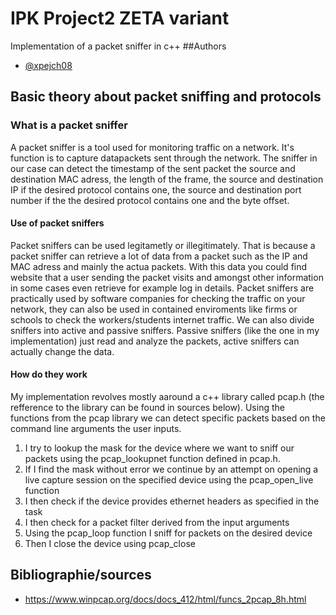 # IPK Project2 ZETA variant
Implementation of a packet sniffer in c++
##Authors

- [@xpejch08](https://www.github.com/xpejch08)

## Basic theory about packet sniffing and protocols
### What is a packet sniffer
A packet sniffer is a tool used for monitoring traffic on a network. It's function is to capture datapackets sent through the network. The sniffer in our case can detect the timestamp of the sent packet the source and destination MAC adress, the length of the frame, the source and destination IP if the desired protocol contains one, the source and destination port number if the the desired protocol contains one and the byte offset.
#### Use of packet sniffers
Packet sniffers can be used legitametly or illegitimately. That is because a packet sniffer can retrieve a lot of data from a packet such as the IP and MAC adress and mainly the actua packets. With this data you could find website that a user sending the packet visits and amongst other information in some cases even retrieve for example log in details. Packet sniffers are practically used by software companies for checking the traffic on your network, they can also be used in contained enviroments like firms or schools to check the workers/students internet traffic. We can also divide sniffers into active and passive sniffers. Passive sniffers (like the one in my implementation) just read and analyze the packets, active sniffers can actually change the data. 
#### How do they work
My implementation revolves mostly aaround a c++ library called pcap.h (the refference to the library can be found in sources below). Using the functions from the pcap library we can detect specific packets based on the command line arguments the user inputs.

1. I try to lookup the mask for the device where we want to sniff our packets using the pcap_lookupnet function defined in pcap.h. 
2. If I find the mask without error we continue by an attempt on opening a live capture session on the specified device using the pcap_open_live function
3. I then check if the device provides ethernet headers as specified in the task
4. I then check for a packet filter derived from the input arguments
5. Using the pcap_loop function I sniff for packets on the desired device
6. Then I close the device using pcap_close

###

## Bibliographie/sources
- https://www.winpcap.org/docs/docs_412/html/funcs_2pcap_8h.html
